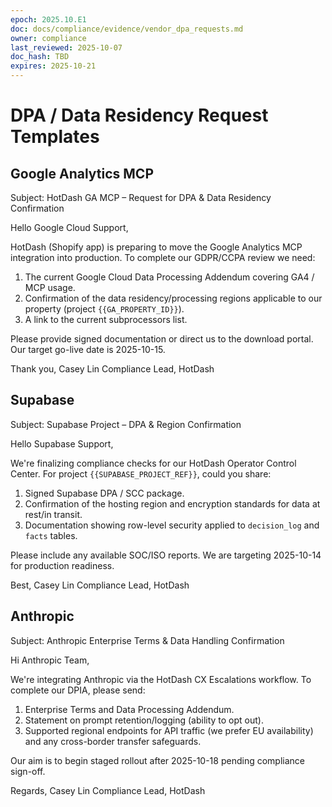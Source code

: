 ```yaml
---
epoch: 2025.10.E1
doc: docs/compliance/evidence/vendor_dpa_requests.md
owner: compliance
last_reviewed: 2025-10-07
doc_hash: TBD
expires: 2025-10-21
---
```

# DPA / Data Residency Request Templates

## Google Analytics MCP
Subject: HotDash GA MCP – Request for DPA & Data Residency Confirmation

Hello Google Cloud Support,

HotDash (Shopify app) is preparing to move the Google Analytics MCP integration into production. To complete our GDPR/CCPA review we need:
1. The current Google Cloud Data Processing Addendum covering GA4 / MCP usage.
2. Confirmation of the data residency/processing regions applicable to our property (project `{{GA_PROPERTY_ID}}`).
3. A link to the current subprocessors list.

Please provide signed documentation or direct us to the download portal. Our target go-live date is 2025-10-15.

Thank you,
Casey Lin
Compliance Lead, HotDash

## Supabase
Subject: Supabase Project – DPA & Region Confirmation

Hello Supabase Support,

We're finalizing compliance checks for our HotDash Operator Control Center. For project `{{SUPABASE_PROJECT_REF}}`, could you share:
1. Signed Supabase DPA / SCC package.
2. Confirmation of the hosting region and encryption standards for data at rest/in transit.
3. Documentation showing row-level security applied to `decision_log` and `facts` tables.

Please include any available SOC/ISO reports. We are targeting 2025-10-14 for production readiness.

Best,
Casey Lin
Compliance Lead, HotDash

## Anthropic
Subject: Anthropic Enterprise Terms & Data Handling Confirmation

Hi Anthropic Team,

We're integrating Anthropic via the HotDash CX Escalations workflow. To complete our DPIA, please send:
1. Enterprise Terms and Data Processing Addendum.
2. Statement on prompt retention/logging (ability to opt out).
3. Supported regional endpoints for API traffic (we prefer EU availability) and any cross-border transfer safeguards.

Our aim is to begin staged rollout after 2025-10-18 pending compliance sign-off.

Regards,
Casey Lin
Compliance Lead, HotDash
